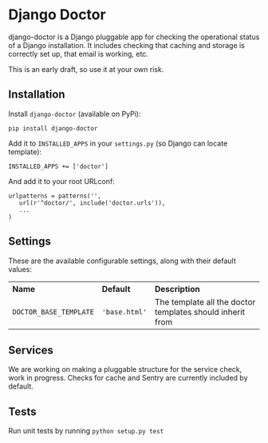 # Django Doctor

django-doctor is a Django pluggable app for checking the operational status of 
a Django installation. It includes checking that caching and storage is 
correctly set up, that email is working, etc. 

This is an early draft, so use it at your own risk. 


## Installation

Install `django-doctor` (available on PyPi):

	pip install django-doctor

Add it to `INSTALLED_APPS` in your `settings.py` (so Django can locate template):

	INSTALLED_APPS += ['doctor']

And add it to your root URLconf:
    
    urlpatterns = patterns('',
	   url(r'^doctor/', include('doctor.urls')),
       ...
    )


## Settings

These are the available configurable settings, along with their default values:

<table>
    <tr>
        <th align="left">Name</th>
        <th align="left">Default</th>
        <th align="left">Description</th>
    </tr>
    <tr>
        <td><code>DOCTOR_BASE_TEMPLATE</code></td>
        <td><code>'base.html'</code></td>
        <td>The template all the doctor templates should inherit from</td>
    </tr>
</table>

## Services

We are working on making a pluggable structure for the service check, work in progress. 
Checks for cache and Sentry are currently included by default.


## Tests

Run unit tests by running <code>python setup.py test</code>

